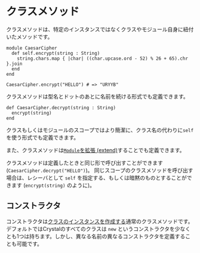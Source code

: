 # クラスメソッド

クラスメソッドは、特定のインスタンスではなくクラスやモジュール自身に紐付いたメソッドです。

```crystal
module CaesarCipher
  def self.encrypt(string : String)
    string.chars.map { |char| ((char.upcase.ord - 52) % 26 + 65).chr }.join
  end
end

CaesarCipher.encrypt("HELLO") # => "URYYB"
```

クラスメソッドは型名とドットのあとに名前を続ける形式でも定義できます。

```crystal
def CaesarCipher.decrypt(string : String)
  encrypt(string)
end
```

クラスもしくはモジュールのスコープではより簡潔に、クラス名の代わりに`self`を使う形式でも定義できます。

また、クラスメソッドは[`Module`を拡張 (extend)](modules.md#extend-self)することでも定義できます。

クラスメソッドは定義したときと同じ形で呼び出すことができます (`CaesarCipher.decrypt("HELLO")`)。
同じスコープのクラスメソッドを呼び出す場合は、レシーバとして `self` を指定する、もしくは暗黙のものとすることができます (`encrypt(string)` のように)。

## コンストラクタ

コンストラクタは[クラスのインスタンスを作成する](new,_initialize_and_allocate.md)通常のクラスメソッドです。
デフォルトではCrystalのすべてのクラスは `new` というコンストラクタを少なくとも1つは持ちます。しかし、異なる名前の異なるコンストラクタを定義することも可能です。
